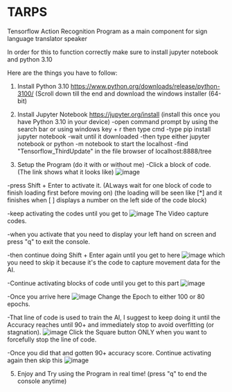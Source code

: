 # TARPS
Tensorflow Action Recognition Program as a main component for sign language translator speaker


In order for this to function correctly make sure to install jupyter notebook and python 3.10

Here are the things you have to follow:
1. Install Python 3.10
https://www.python.org/downloads/release/python-3100/ (Scroll down till the end and download the windows installer (64-bit)


2. Install Jupyter Notebook
https://jupyter.org/install (install this once you have Python 3.10 in your device)
-open command prompt by using the search bar or using windows key + r then type cmd
-type pip install jupyter notebook
-wait until it downloaded
-then type either jupyter notebook or python -m notebook to start the localhost
-find "Tensorflow_ThirdUpdate" in the file browser of localhost:8888/tree

3. Setup the Program (do it with or without me)
-Click a block of code. (The link shows what it looks like)
![image](https://github.com/MoonlightVirus/TARPS/assets/101128234/11e475e3-0a0e-4eb8-a7f8-d47053318d99)

-press Shift + Enter to activate it. (ALways wait for one block of code to finish loading first before moving on) (the loading will be seen like [*] and it finishes when [ ] displays a number on the left side of the code block)

-keep activating the codes until you get to ![image](https://github.com/MoonlightVirus/TARPS/assets/101128234/b3ab85ef-e1c9-43e0-9207-a2f68baa9bd2) The Video capture codes.

-when you activate that you need to display your left hand on screen and press "q" to exit the console.

-then continue doing Shift + Enter again until you get to here ![image](https://github.com/MoonlightVirus/TARPS/assets/101128234/6bd4bbba-43a7-40db-9af8-0c6f0b88047c) which you need to skip it because it's the code to capture movement data for the AI.

-Continue activating blocks of code until you get to this part ![image](https://github.com/MoonlightVirus/TARPS/assets/101128234/c3a149bd-bc5d-4114-819d-b180c6a6759b)

-Once you arrive here ![image](https://github.com/MoonlightVirus/TARPS/assets/101128234/03522e1d-a68c-4d53-9788-b7d834c525cc) Change the Epoch to either 100 or 80 epochs.

-That line of code is used to train the AI, I suggest to keep doing it until the Accuracy reaches until 90+ and immediately stop to avoid overfitting (or stagnation). ![image](https://github.com/MoonlightVirus/TARPS/assets/101128234/fcd81242-2f64-4187-a83e-279f6c989bb6) Click the Square button ONLY when you want to forcefully stop the line of code.

-Once you did that and gotten 90+ accuracy score. Continue activating again then skip this ![image](https://github.com/MoonlightVirus/TARPS/assets/101128234/280ce0a3-fa82-4ddc-b610-f6ae1f78d0bc)

5. Enjoy and Try using the Program in real time! (press "q" to end the console anytime)






